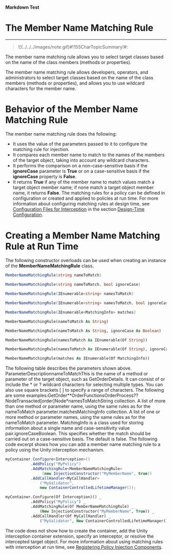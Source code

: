 ﻿---
Source File Name: 75-Interception.docx
AssetID: 78c97c0f-62c4-4008-81c2-858b34e954cc
Title: The Member Name Matching Rule
Order In ToC: 2\6\1\3
Output Filename: 2\6\1\3_The Member Name Matching Rule.markdown
---

#### Markdown Test ####
# The Member Name Matching Rule #
----------


> ![(../../../images/note.gif)#!155CharTopicSummary!#:
> 
The member name matching rule allows you to select target classes based on the name of the class members (methods or properties).

The member name matching rule allows developers, operators, and administrators to select target classes based on the name of the class members (methods or properties), and allows you to use wildcard characters for the member name.  

# Behavior of the Member Name Matching Rule #
The member name matching rule does the following:  
+ It uses the value of the parameters passed to it to configure the matching rule for injection.
+ It compares each member name to match to the names of the members of the target object, taking into account any wildcard characters.
+ It performs the comparison on a non-case-sensitive basis if the **ignoreCase** parameter is **True** or on a case-sensitive basis if the **ignoreCase** property is **False**. 
+ It returns **True** if any of the member name to match values match a target object member name; if none match a target object member name, it returns **False**.
The matching rules for a policy can be defined in configuration or created and applied to policies at run time. For more information about configuring matching rules at design time, see [Configuration Files for Interception](test-markdown_af2f3726-4a3e-4e31-8f97-ebca0db3d907.html) in the section [Design-Time Configuration](test-markdown_d084d31d-6894-4cd3-ab6b-40f7a69899b2.html).  

# Creating a Member Name Matching Rule at Run Time #
The following constructor overloads can be used when creating an instance of the **MemberNameMatchingRule** class.  

```csharp
MemberNameMatchingRule(string nameToMatch)

MemberNameMatchingRule(string nameToMatch, bool ignoreCase)

MemberNameMatchingRule(IEnumerable<string> namesToMatch)

MemberNameMatchingRule(IEnumerable<string> namesToMatch, bool ignoreCase)

MemberNameMatchingRule(IEnumerable<MatchingInfo> matches)
```


```vb
MemberNameMatchingRule(nameToMatch As String)

MemberNameMatchingRule(nameToMatch As String, ignoreCase As Boolean)

MemberNameMatchingRule(namesToMatch As IEnumerable(Of String))

MemberNameMatchingRule(namesToMatch As IEnumerable(Of String), ignoreCase As Boolean)

MemberNameMatchingRule(matches As IEnumerable(Of MatchingInfo))
```

The following table describes the parameters shown above.  
ParameterDescriptionnameToMatchThis is the name of a method or parameter of the target object, such as GetOrderDetails. It can consist of or include the * or ? wildcard characters for selecting multiple types. You can also use square brackets [ ] to specify a range of characters. The following are some examples:GetOrder**OrderFunctionsOrderProcess??NodeTransacted[order]Node*namesToMatchString collection. A list of more than one method or parameter name, using the same rules as for the nameToMatch parameter.matchesMatchingInfo collection. A list of one or more method or parameter names, using the same rules as for the nameToMatch parameter. MatchingInfo is a class used for storing information about a single name and case-sensitivity value pair.ignoreCaseBoolean. This specifies whether the match should be carried out on a case-sensitive basis. The default is false.
The following code excerpt shows how you can add a member name matching rule to a policy using the Unity interception mechanism.  

```csharp
myContainer.Configure<Interception>()
           .AddPolicy("MyPolicy")
           .AddMatchingRule<MemberNameMatchingRule>
                (new InjectionConstructor("MyMemberName", true))
           .AddCallHandler<MyCallHandler>
               ("MyValidator", 
               new ContainerControlledLifetimeManager());
```


```vb
myContainer.Configure(Of Interception)() _
           .AddPolicy("MyPolicy") _
           .AddMatchingRule(Of MemberNameMatchingRule) _
               (New InjectionConstructor("MyMemberName", True)) _
           .AddCallHandler(Of MyCallHandler) _
               ("MyValidator", New ContainerControlledLifetimeManager())

```

The code does not show how to create the container, add the Unity interception container extension, specify an interceptor, or resolve the intercepted target object. For more information about using matching rules with interception at run time, see [Registering Policy Injection Components](test-markdown_2090aa6d-38c7-4527-a211-aa4fa966e855.html).  


